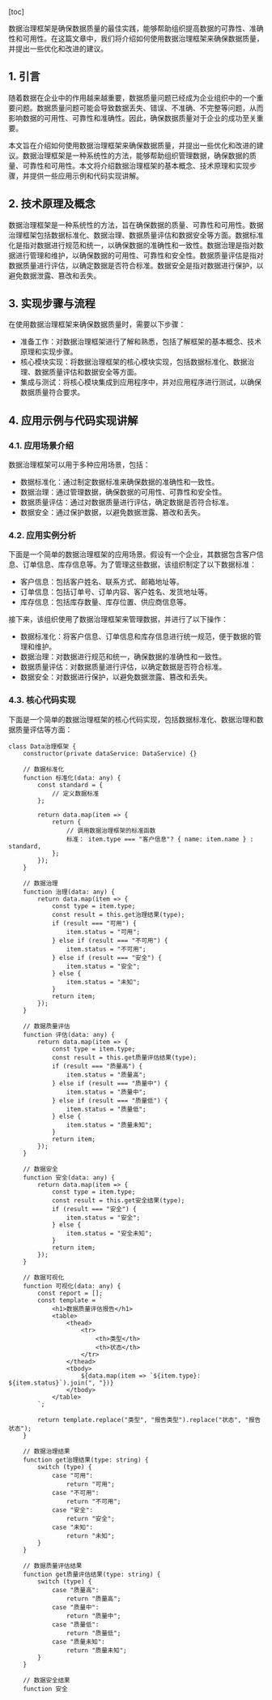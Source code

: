
[toc]                    
                
                
数据治理框架是确保数据质量的最佳实践，能够帮助组织提高数据的可靠性、准确性和可用性。在这篇文章中，我们将介绍如何使用数据治理框架来确保数据质量，并提出一些优化和改进的建议。

## 1. 引言

随着数据在企业中的作用越来越重要，数据质量问题已经成为企业组织中的一个重要问题。数据质量问题可能会导致数据丢失、错误、不准确、不完整等问题，从而影响数据的可用性、可靠性和准确性。因此，确保数据质量对于企业的成功至关重要。

本文旨在介绍如何使用数据治理框架来确保数据质量，并提出一些优化和改进的建议。数据治理框架是一种系统性的方法，能够帮助组织管理数据，确保数据的质量、可靠性和可用性。本文将介绍数据治理框架的基本概念、技术原理和实现步骤，并提供一些应用示例和代码实现讲解。

## 2. 技术原理及概念

数据治理框架是一种系统性的方法，旨在确保数据的质量、可靠性和可用性。数据治理框架包括数据标准化、数据治理、数据质量评估和数据安全等方面。数据标准化是指对数据进行规范和统一，以确保数据的准确性和一致性。数据治理是指对数据进行管理和维护，以确保数据的可用性、可靠性和安全性。数据质量评估是指对数据质量进行评估，以确定数据是否符合标准。数据安全是指对数据进行保护，以避免数据泄露、篡改和丢失。

## 3. 实现步骤与流程

在使用数据治理框架来确保数据质量时，需要以下步骤：

- 准备工作：对数据治理框架进行了解和熟悉，包括了解框架的基本概念、技术原理和实现步骤。
- 核心模块实现：将数据治理框架的核心模块实现，包括数据标准化、数据治理、数据质量评估和数据安全等方面。
- 集成与测试：将核心模块集成到应用程序中，并对应用程序进行测试，以确保数据质量符合要求。

## 4. 应用示例与代码实现讲解

### 4.1. 应用场景介绍

数据治理框架可以用于多种应用场景，包括：

- 数据标准化：通过制定数据标准来确保数据的准确性和一致性。
- 数据治理：通过管理数据，确保数据的可用性、可靠性和安全性。
- 数据质量评估：通过对数据质量进行评估，确定数据是否符合标准。
- 数据安全：通过保护数据，以避免数据泄露、篡改和丢失。

### 4.2. 应用实例分析

下面是一个简单的数据治理框架的应用场景。假设有一个企业，其数据包含客户信息、订单信息、库存信息等。为了管理这些数据，该组织制定了以下数据标准：

- 客户信息：包括客户姓名、联系方式、邮箱地址等。
- 订单信息：包括订单号、订单内容、客户姓名、发货地址等。
- 库存信息：包括库存数量、库存位置、供应商信息等。

接下来，该组织使用了数据治理框架来管理数据，并进行了以下操作：

- 数据标准化：将客户信息、订单信息和库存信息进行统一规范，便于数据的管理和维护。
- 数据治理：对数据进行规范和统一，确保数据的准确性和一致性。
- 数据质量评估：对数据质量进行评估，以确定数据是否符合标准。
- 数据安全：对数据进行保护，以避免数据泄露、篡改和丢失。

### 4.3. 核心代码实现

下面是一个简单的数据治理框架的核心代码实现，包括数据标准化、数据治理和数据质量评估等方面：

```
class Data治理框架 {
    constructor(private dataService: DataService) {}

    // 数据标准化
    function 标准化(data: any) {
        const standard = {
            // 定义数据标准
        };

        return data.map(item => {
            return {
                // 调用数据治理框架的标准函数
                标准： item.type === "客户信息"? { name: item.name } : standard,
            };
        });
    }

    // 数据治理
    function 治理(data: any) {
        return data.map(item => {
            const type = item.type;
            const result = this.get治理结果(type);
            if (result === "可用") {
                item.status = "可用";
            } else if (result === "不可用") {
                item.status = "不可用";
            } else if (result === "安全") {
                item.status = "安全";
            } else {
                item.status = "未知";
            }
            return item;
        });
    }

    // 数据质量评估
    function 评估(data: any) {
        return data.map(item => {
            const type = item.type;
            const result = this.get质量评估结果(type);
            if (result === "质量高") {
                item.status = "质量高";
            } else if (result === "质量中") {
                item.status = "质量中";
            } else if (result === "质量低") {
                item.status = "质量低";
            } else {
                item.status = "质量未知";
            }
            return item;
        });
    }

    // 数据安全
    function 安全(data: any) {
        return data.map(item => {
            const type = item.type;
            const result = this.get安全结果(type);
            if (result === "安全") {
                item.status = "安全";
            } else {
                item.status = "安全未知";
            }
            return item;
        });
    }

    // 数据可视化
    function 可视化(data: any) {
        const report = [];
        const template = `
            <h1>数据质量评估报告</h1>
            <table>
                <thead>
                    <tr>
                        <th>类型</th>
                        <th>状态</th>
                    </tr>
                </thead>
                <tbody>
                    ${data.map(item => `${item.type}: ${item.status}`).join(", "})}
                </tbody>
            </table>
        `;

        return template.replace("类型", "报告类型").replace("状态", "报告状态");
    }

    // 数据治理结果
    function get治理结果(type: string) {
        switch (type) {
            case "可用":
                return "可用";
            case "不可用":
                return "不可用";
            case "安全":
                return "安全";
            case "未知":
                return "未知";
        }
    }

    // 数据质量评估结果
    function get质量评估结果(type: string) {
        switch (type) {
            case "质量高":
                return "质量高";
            case "质量中":
                return "质量中";
            case "质量低":
                return "质量低";
            case "质量未知":
                return "质量未知";
        }
    }

    // 数据安全结果
    function 安全

